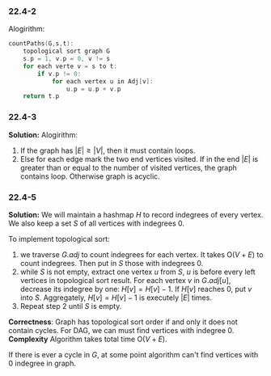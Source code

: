 ### 22.4-2
Alogirithm:
```C++ 
countPaths(G,s,t):
    topological sort graph G
    s.p = 1, v.p = 0, v != s
    for each verte v = s to t:
        if v.p != 0:
            for each vertex u in Adj[v]:
                u.p = u.p + v.p
    return t.p
```

### 22.4-3
**Solution:**
Alogirithm:
1. If the graph has $|E|\ge |V|$, then it must contain loops.
2. Else for each edge mark the two end vertices visited. If in the end $|E|$ is greater than or equal to the number of visited vertices, the graph contains loop. Otherwise graph is acyclic.

### 22.4-5
**Solution:**
We will maintain a hashmap $H$ to record indegrees of every vertex. We also keep a set $S$ of all vertices with indegrees 0.

To implement topological sort:
1. we traverse $G.adj$ to count indegrees for each vertex. It takes $\text{O}(V+E)$ to count indegrees. Then put in $S$ those with indegrees 0.
2. while $S$ is not empty, extract one vertex $u$ from $S$, $u$ is before every left vertices in topological sort result. For each vertex $v$ in $G.adj[u]$, decrease its indegree by one: $H[v]=H[v]-1$. If $H[v]$ reaches 0, put $v$ into $S$. Aggregately, $H[v]=H[v]-1$ is executely $|E|$ times.
3. Repeat step 2 until $S$ is empty.

**Correctness**:
Graph has topological sort order if and only it does not contain cycles. For DAG, we can must find vertices with indegree 0.
**Complexity**
Algorithm takes total time $\text{O}(V+E)$.

If there is ever a cycle in $G$, at some point algorithm can't find vertices with 0 indegree in graph.